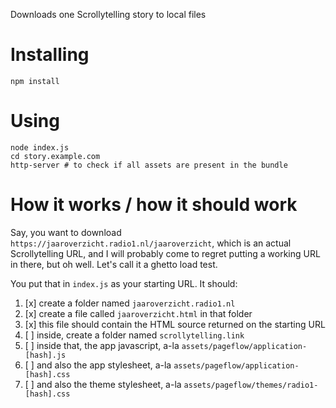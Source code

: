 Downloads one Scrollytelling story to local files

# Installing

```
npm install
```

# Using

```
node index.js
cd story.example.com
http-server # to check if all assets are present in the bundle
```

# How it works / how it should work

Say, you want to download `https://jaaroverzicht.radio1.nl/jaaroverzicht`, which is an actual Scrollytelling URL, and I will probably come to regret putting a working URL in there, but oh well. Let's call it a ghetto load test.

You put that in `index.js` as your starting URL. It should:

1. [x] create a folder named `jaaroverzicht.radio1.nl`
2. [x] create a file called `jaaroverzicht.html` in that folder
3. [x] this file should contain the HTML source returned on the starting URL
4. [ ] inside, create a folder named `scrollytelling.link`
5. [ ] inside that, the app javascript, a-la `assets/pageflow/application-[hash].js`
6. [ ] and also the app stylesheet, a-la `assets/pageflow/application-[hash].css`
7. [ ] and also the theme stylesheet, a-la `assets/pageflow/themes/radio1-[hash].css`
